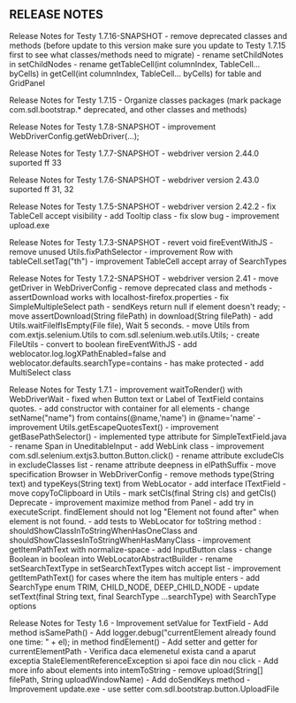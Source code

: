 RELEASE NOTES
-------------

Release Notes for Testy 1.7.16-SNAPSHOT
    - remove deprecated classes and methods (before update to this version make sure you update to Testy 1.7.15 first to see what classes/methods need to migrate)
    - rename setChildNotes in setChildNodes
    - rename getTableCell(int columnIndex, TableCell... byCells) in getCell(int columnIndex, TableCell... byCells) for table and GridPanel

Release Notes for Testy 1.7.15
    - Organize classes packages (mark package com.sdl.bootstrap.* deprecated, and other classes and methods)

Release Notes for Testy 1.7.8-SNAPSHOT
    - improvement WebDriverConfig.getWebDriver(...);

Release Notes for Testy 1.7.7-SNAPSHOT
    - webdriver version 2.44.0 suported ff 33

Release Notes for Testy 1.7.6-SNAPSHOT
    - webdriver version 2.43.0 suported ff 31, 32

Release Notes for Testy 1.7.5-SNAPSHOT
    - webdriver version 2.42.2
    - fix TableCell accept visibility
    - add Tooltip class
    - fix slow bug
    - improvement upload.exe

Release Notes for Testy 1.7.3-SNAPSHOT
    - revert void fireEventWithJS
    - remove unused Utils.fixPathSelector
    - improvement Row with tableCell.setTag("th")
    - improvement TableCell accept array of SearchTypes

Release Notes for Testy 1.7.2-SNAPSHOT
    - webdriver version 2.41
    - move getDriver in WebDriverConfig
    - remove deprecated class and methods
    - assertDownload works with localhost-firefox.properties
    - fix SimpleMultipleSelect path
    - sendKeys return null if element doesn't ready;
    - move assertDownload(String filePath) in download(String filePath)
    - add Utils.waitFileIfIsEmpty(File file), Wait 5 seconds.
    - move Utils from com.extjs.selenium.Utils to com.sdl.selenium.web.utils.Utils;
    - create FileUtils
    - convert to boolean fireEventWithJS
    - add weblocator.log.logXPathEnabled=false and weblocator.defaults.searchType=contains
    - has make protected
    - add MultiSelect class

Release Notes for Testy 1.7.1
    - improvement waitToRender() with WebDriverWait
    - fixed when Button text or Label of TextField contains quotes.
    - add constructor with container for all elements
    - change setName("name") from contains(@name,'name') in @name='name'
    - improvement Utils.getEscapeQuotesText()
    - improvement getBasePathSelector()
    - implemented type attribute for SimpleTextField.java
    - rename Span in UneditableInput
    - add WebLink class
    - improvement com.sdl.selenium.extjs3.button.Button.click()
    - rename attribute  excludeCls in excludeClasses list
    - rename attribute deepness in elPathSuffix
    - move specification Browser in WebDriverConfig
    - remove methods type(String text) and typeKeys(String text) from WebLocator
    - add interface ITextField
    - move copyToClipboard in Utils
    - mark setCls(final String cls) and getCls() Deprecate
    - improvement maximize method from Panel
    - add try in executeScript. findElement should not log "Element not found after" when element is not found.
    - add tests to WebLocator for toString method : shouldShowClassInToStringWhenHasOneClass and shouldShowClassesInToStringWhenHasManyClass
    - improvement getItemPathText with normalize-space
    - add InputButton class
    - change Boolean in boolean into WebLocatorAbstractBuilder
    - rename setSearchTextType in setSearchTextTypes witch accept list
    - improvement getItemPathText() for cases where the item has multiple enters
    - add SearchType enum TRIM, CHILD_NODE, DEEP_CHILD_NODE
    - update setText(final String text, final SearchType ...searchType) with SearchType options

Release Notes for Testy 1.6
    - Improvement setValue for TextField
    - Add method isSamePath()
    - Add logger.debug("currentElement already found one time: " + el); in method findElement()
    - Add setter and getter for currentElementPath
    - Verifica daca elemenetul exista cand a aparut exceptia StaleElementReferenceException si apoi face din nou click
    - Add more info about elements into intemToString
    - remove upload(String[] filePath, String uploadWindowName)
    - Add doSendKeys method
    - Improvement update.exe
    - use setter com.sdl.bootstrap.button.UploadFile
